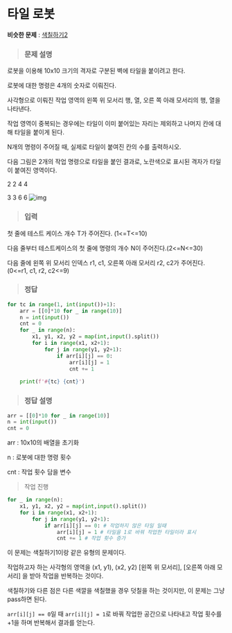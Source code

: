 # 타일 로봇

**비슷한 문제** : [색칠하기2](https://velog.io/@chaoman5/%EC%B6%94%EA%B0%80-%EB%AC%B8%EC%A0%9C-%EC%83%89%EC%B9%A0%ED%95%98%EA%B8%B02)

> ### 문제 설명

로봇을 이용해 10x10 크기의 격자로 구분된 벽에 타일을 붙이려고 한다.

로봇에 대한 명령은 4개의 숫자로 이뤄진다.

사각형으로 이뤄진 작업 영역의 왼쪽 위 모서리 행, 열, 오른 쪽 아래 모서리의 행, 열을 나타낸다. 

작업 영역이 중복되는 경우에는 타일이 이미 붙어있는 자리는 제외하고 나머지 칸에 대해 타일을 붙이게 된다. 

N개의 명령이 주어질 때, 실제로 타일이 붙여진 칸의 수를 출력하시오.



다음 그림은 2개의 작업 명령으로 타일을 붙인 결과로, 노란색으로 표시된 격자가 타일이 붙여진 영역이다.

2 2 4 4

3 3 6 6
![img](https://swexpertacademy.com/main/common/fileDownload.do?downloadType=CKEditorImages&fileId=AXYEM7VK6rcDFAST)



> ### 입력

첫 줄에 테스트 케이스 개수 T가 주어진다. (1<=T<=10)

다음 줄부터 테스트케이스의 첫 줄에 명령의 개수 N이 주어진다.(2<=N<=30)

다음 줄에 왼쪽 위 모서리 인덱스 r1, c1, 오른쪽 아래 모서리 r2, c2가 주어진다.(0<=r1, c1, r2, c2<=9)



> ### 정답

```python
for tc in range(1, int(input())+1):
    arr = [[0]*10 for _ in range(10)]
    n = int(input())
    cnt = 0 
    for _ in range(n):
        x1, y1, x2, y2 = map(int,input().split())
        for i in range(x1, x2+1):
            for j in range(y1, y2+1):
                if arr[i][j] == 0: 
                    arr[i][j] = 1 
                    cnt += 1 
 
    print(f'#{tc} {cnt}')
```



> ### 정답 설명

```python
arr = [[0]*10 for _ in range(10)]
n = int(input())
cnt = 0 
```

arr : 10x10의 배열을 초기화

n : 로봇에 대한 명령 횟수

cnt : 작업 횟수 담을 변수



> 작업 진행

```python
for _ in range(n):
    x1, y1, x2, y2 = map(int,input().split())
    for i in range(x1, x2+1):
        for j in range(y1, y2+1):
            if arr[i][j] == 0: # 작업하지 않은 타일 일때
                arr[i][j] = 1 # 타일을 1로 바꿔 작업한 타일이라 표시
                cnt += 1 # 작업 횟수 증가
```

이 문제는 색칠하기1이랑 같은 유형의 문제이다.

작업하고자 하는 사각형의 영역을 (x1, y1), (x2, y2) [왼쪽 위 모서리], [오른쪽 아래 모서리] 을 받아 작업을 반복하는 것이다.

색칠하기와 다른 점은 다른 색깔을 색칠했을 경우 덧칠을 하는 것이지만, 이 문제는 그냥 pass하면 된다.

 `arr[i][j] == 0`일 때 `arr[i][j] = 1`로 바꿔 작업한 공간으로 나타내고 작업 횟수를 +1을 하며 반복해서 결과를 얻는다.
